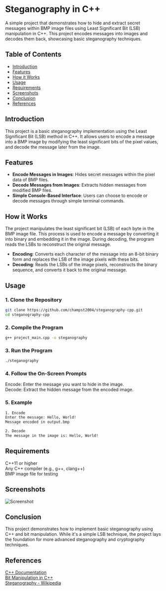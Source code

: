 # Steganography in C++

A simple project that demonstrates how to hide and extract secret messages within BMP image files using Least Significant Bit (LSB) manipulation in C++. This project encodes messages into images and decodes them back, showcasing basic steganography techniques.

## Table of Contents
- [Introduction](#introduction)
- [Features](#features)
- [How it Works](#how-it-works)
- [Usage](#usage)
- [Requirements](#requirements)
- [Screenshots](#screenshots)
- [Conclusion](#conclusion)
- [References](#references)

## Introduction
This project is a basic steganography implementation using the Least Significant Bit (LSB) method in C++. It allows users to encode a message into a BMP image by modifying the least significant bits of the pixel values, and decode the message later from the image. 

## Features
- **Encode Messages in Images**: Hides secret messages within the pixel data of BMP files.
- **Decode Messages from Images**: Extracts hidden messages from modified BMP files.
- **Simple Console-Based Interface**: Users can choose to encode or decode messages through simple terminal commands.

## How it Works
The project manipulates the least significant bit (LSB) of each byte in the BMP image file. This process is used to encode a message by converting it into binary and embedding it in the image. During decoding, the program reads the LSBs to reconstruct the original message.

- **Encoding**: Converts each character of the message into an 8-bit binary form and replaces the LSB of the image pixels with these bits.
- **Decoding**: Reads the LSBs of the image pixels, reconstructs the binary sequence, and converts it back to the original message.

## Usage

### 1. Clone the Repository
```bash
git clone https://github.com/champst2004/steganography-cpp.git
cd steganography-cpp
```
### 2. Compile the Program
```bash
g++ project_main.cpp -o steganography
```
### 3. Run the Program
```bash
./steganography
```
### 4. Follow the On-Screen Prompts
Encode: Enter the message you want to hide in the image.  
Decode: Extract the hidden message from the encoded image.  
### 5. Example
```bash
1. Encode
Enter the message: Hello, World!
Message encoded in output.bmp
```
```bash
2. Decode
The message in the image is: Hello, World!
```
## Requirements
C++11 or higher  
Any C++ compiler (e.g., g++, clang++)  
BMP image file for testing  
## Screenshots
![Screenshot](./docs/screenshot.png)
## Conclusion
This project demonstrates how to implement basic steganography using C++ and bit manipulation. While it's a simple LSB technique, the project lays the foundation for more advanced steganography and cryptography techniques.
## References
[C++ Documentation](https://cplusplus.com/)  
[Bit Manipulation in C++](https://www.geeksforgeeks.org/bits-manipulation-important-tactics/)  
[Steganography - Wikipedia](https://en.wikipedia.org/wiki/Steganography)  

